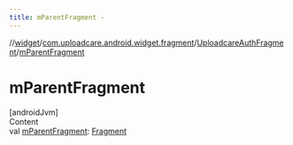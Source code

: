 ```yaml
---
title: mParentFragment -
---
```

//[widget](../../index.md)/[com.uploadcare.android.widget.fragment](../index.md)/[UploadcareAuthFragment](index.md)/[mParentFragment](m-parent-fragment.md)



# mParentFragment  
[androidJvm]  
Content  
val [mParentFragment](m-parent-fragment.md): [Fragment](https://developer.android.com/reference/kotlin/androidx/fragment/app/Fragment.html)  



